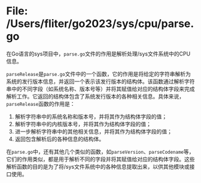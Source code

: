 # File: /Users/fliter/go2023/sys/cpu/parse.go

在Go语言的sys项目中，`parse.go`文件的作用是解析处理/sys文件系统中的CPU信息。

`parseRelease`是`parse.go`文件中的一个函数，它的作用是将给定的字符串解析为系统的发行版本信息，并返回一个表示该发行版本的结构体。该函数通过解析字符串中的不同字段（如系统名称、版本号等）并将其赋值给对应的结构体字段来完成解析工作。它返回的结构体包含了系统发行版本的各种相关信息。具体来说，`parseRelease`函数的作用是：

1. 解析字符串中的系统名称和版本号，并将其作为结构体字段的值；
2. 解析字符串中的内核版本号，并将其作为结构体字段的值；
3. 进一步解析字符串中的其他相关信息，并将其作为结构体字段的值；
4. 返回包含解析后的各种信息的结构体。

在`parse.go`中，还有其他几个类似的函数，如`parseVersion`、`parseCodename`等，它们的作用类似，都是用于解析不同的字段并将其赋值给对应的结构体字段。这些解析函数的目的是为了将/sys文件系统中的各种信息提取出来，以供其他模块或接口使用。

